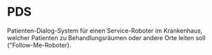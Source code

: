 # PDS
Patienten-Dialog-System für einen Service-Roboter im Krankenhaus, welcher Patienten zu Behandlungsräumen oder andere Orte leiten soll ("Follow-Me-Roboter).

